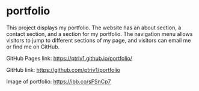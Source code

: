 # portfolio

This project displays my portfolio.  The website has an about section, a contact section, and a section for my portfolio.  The navigation menu allows visitors to jump to different sections of my page, and visitors can email me or find me on GitHub.

GitHub Pages link: https://ptriv1.github.io/portfolio/

GitHub link: https://github.com/ptriv1/portfolio

Image of portfolio: https://ibb.co/sFSnCp7

